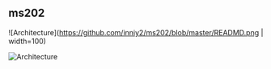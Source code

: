 ## ms202  
![Architecture](https://github.com/inniy2/ms202/blob/master/READMD.png | width=100)  


![Architecture](https://raw.githubusercontent.com/inniy2/ms202/master/READMD.png)  



